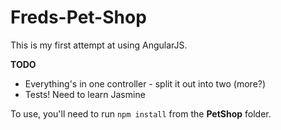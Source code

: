# Freds-Pet-Shop
This is my first attempt at using AngularJS.

**TODO**

- Everything's in one controller - split it out into two (more?)
- Tests! Need to learn Jasmine

To use, you'll need to run `npm install` from the **PetShop** folder.
